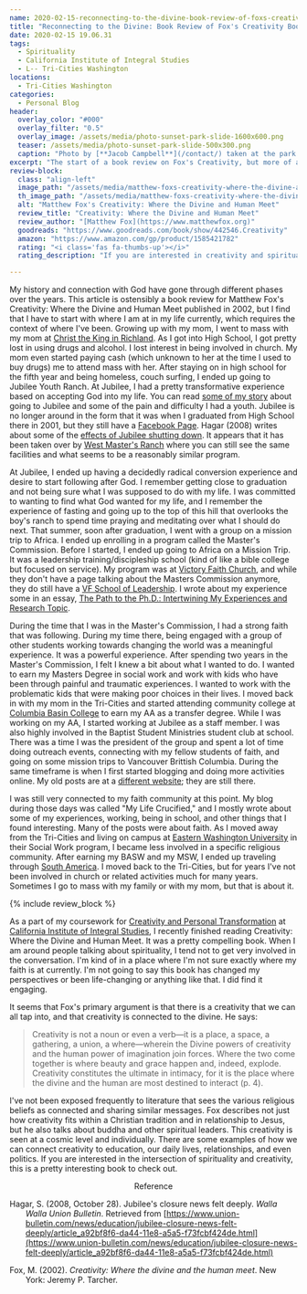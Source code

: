 ```yaml
---
name: 2020-02-15-reconnecting-to-the-divine-book-review-of-foxs-creativity-book.md
title: "Reconnecting to the Divine: Book Review of Fox's Creativity Book"
date: 2020-02-15 19.06.31
tags:
  - Spirituality
  - California Institute of Integral Studies
  - L-- Tri-Cities Washington
locations: 
  - Tri-Cities Washington
categories:
  - Personal Blog
header:
  overlay_color: "#000"
  overlay_filter: "0.5"
  overlay_image: /assets/media/photo-sunset-park-slide-1600x600.png
  teaser: /assets/media/photo-sunset-park-slide-500x300.png
  caption: "Photo by [**Jacob Campbell**](/contact/) taken at the park at sunset, inside a tunnel slide."
excerpt: "The start of a book review on Fox's Creativity, but more of a dive into my history in faith and my current standing."
review-block:
  class: "align-left"
  image_path: "/assets/media/matthew-foxs-creativity-where-the-divine-and-human-meet.jpg"
  th_image_path: "/assets/media/matthew-foxs-creativity-where-the-divine-and-human-meetx300.jpg"
  alt: "Matthew Fox's Creativity: Where the Divine and Human Meet"
  review_title: "Creativity: Where the Divine and Human Meet"
  review_author: "[Matthew Fox](https://www.matthewfox.org)"
  goodreads: "https://www.goodreads.com/book/show/442546.Creativity"
  amazon: "https://www.amazon.com/gp/product/1585421782"
  rating: "<i class='fas fa-thumbs-up'></i>"
  rating_description: "If you are interested in creativity and spirituality, it's a great book"

---
```



My history and connection with God have gone through different phases over the years. This article is ostensibly a book review for Matthew Fox's Creativity: Where the Divine and Human Meet published in 2002, but I find that I have to start with where I am at in my life currently, which requires the context of where I've been. Growing up with my mom, I went to mass with my mom at [Christ the King in Richland](http://www.ckparish.org/content/142.htm). As I got into High School, I got pretty lost in using drugs and alcohol. I lost interest in being involved in church. My mom even started paying cash (which unknown to her at the time I used to buy drugs) me to attend mass with her. After staying on in high school for the fifth year and being homeless, couch surfing, I ended up going to Jubilee Youth Ranch. At Jubilee, I had a pretty transformative experience based on accepting God into my life. You can read [some of my story](https://jacobrcampbell.com/testimony/) about going to Jubilee and some of the pain and difficulty I had a youth. Jubilee is no longer around in the form that it was when I graduated from High School there in 2001, but they still have a [Facebook Page](https://www.facebook.com/JubileeYouthRanch/). Hagar (2008) writes about some of the [effects of Jubilee shutting down](https://www.union-bulletin.com/news/education/jubilee-closure-news-felt-deeply/article_a92bf8f6-da44-11e8-a5a5-f73fcbf424de.html). It appears that it has been taken over by [West Master's Ranch](https://schoolforboys.com) where you can still see the same facilities and what seems to be a reasonably similar program.


At Jubilee, I ended up having a decidedly radical conversion experience and desire to start following after God. I remember getting close to graduation and not being sure what I was supposed to do with my life. I was committed to wanting to find what God wanted for my life, and I remember the experience of fasting and going up to the top of this hill that overlooks the boy's ranch to spend time praying and meditating over what I should do next. That summer, soon after graduation, I went with a group on a mission trip to Africa. I ended up enrolling in a program called the Master's Commission. Before I started, I ended up going to Africa on a Mission Trip. It was a leadership training/discipleship school (kind of like a bible college but focused on service). My program was at [Victory Faith Church](https://www.victoryfaith.org/church), and while they don't have a page talking about the Masters Commission anymore, they do still have a [VF School of Leadership](https://www.victoryfaith.org/schoolofleadership). I wrote about my experience some in an essay, [The Path to the Ph.D.: Intertwining My Experiences and Research Topic](https://jacobrcampbell.com/resources/essays/intertwining-my-experiences-and-research-topic/).


During the time that I was in the Master's Commission, I had a strong faith that was following. During my time there, being engaged with a group of other students working towards changing the world was a meaningful experience. It was a powerful experience. After spending two years in the Master's Commission, I felt I knew a bit about what I wanted to do. I wanted to earn my Masters Degree in social work and work with kids who have been through painful and traumatic experiences. I wanted to work with the problematic kids that were making poor choices in their lives. I moved back in with my mom in the Tri-Cities and started attending community college at [Columbia Basin College](https://www.columbiabasin.edu) to earn my AA as a transfer degree. While I was working on my AA, I started working at Jubilee as a staff member. I was also highly involved in the Baptist Student Ministries student club at school. There was a time I was the president of the group and spent a lot of time doing outreach events, connecting with my fellow students of faith, and going on some mission trips to Vancouver Brittish Columbia. During the same timeframe is when I first started blogging and doing more activities online. My old posts are at a [different website](http://jacobshouse.blogspot.com/2004/11/); they are still there.

I was still very connected to my faith community at this point. My blog during those days was called "My Life Crucified," and I mostly wrote about some of my experiences, working, being in school, and other things that I found interesting. Many of the posts were about faith. As I moved away from the Tri-Cities and living on campus at [Eastern Washington University](https://www.ewu.edu/css/social-work/social-work/) in their Social Work program, I became less involved in a specific religious community. After earning my BASW and my MSW, I ended up traveling through [South America](https://jacobrcampbell.com/tags/#jaunt-down-south-2010). I moved back to the Tri-Cities, but for years I've not been involved in church or related activities much for many years. Sometimes I go to mass with my family or with my mom, but that is about it.

{% include review_block %}

As a part of my coursework for [Creativity and Personal Transformation](https://www.ciis.edu/academics/course-descriptions/creativity-and-personal-transformation) at [California Institute of Integral Studies](https://www.ciis.edu), I recently finished reading Creativity: Where the Divine and Human Meet. It was a pretty compelling book. When I am around people talking about spirituality, I tend not to get very involved in the conversation. I'm kind of in a place where I'm not sure exactly where my faith is at currently. I'm not going to say this book has changed my perspectives or been life-changing or anything like that. I did find it engaging.

It seems that Fox's primary argument is that there is a creativity that we can all tap into, and that creativity is connected to the divine. He says:

> Creativity is not a noun or even a verb—it is a place, a space, a gathering, a union, a where—wherein the Divine powers of creativity and the human power of imagination join forces. Where the two come together is where beauty and grace happen and, indeed, explode. Creativity constitutes the ultimate in intimacy, for it is the place where the divine and the human are most destined to interact (p. 4).

I've not been exposed frequently to literature that sees the various religious beliefs as connected and sharing similar messages. Fox describes not just how creativity fits within a Christian tradition and in relationship to Jesus, but he also talks about buddha and other spiritual leaders. This creativity is seen at a cosmic level and individually. There are some examples of how we can connect creativity to education, our daily lives, relationships, and even politics. If you are interested in the intersection of spirituality and creativity, this is a pretty interesting book to check out.

<div style="text-align: center" markdown="1">
Reference
</div>
<div style="margin: 0 0 0 2em; text-indent: -2em;" markdown="1">

Hagar, S. (2008, October 28). Jubilee's closure news felt deeply. _Walla Walla Union Bulletin_. Retrieved from [https://www.union-bulletin.com/news/education/jubilee-closure-news-felt-deeply/article_a92bf8f6-da44-11e8-a5a5-f73fcbf424de.html](https://www.union-bulletin.com/news/education/jubilee-closure-news-felt-deeply/article_a92bf8f6-da44-11e8-a5a5-f73fcbf424de.html)

Fox, M. (2002). _Creativity: Where the divine and the human meet_. New York: Jeremy P. Tarcher.

</div>